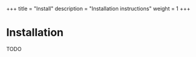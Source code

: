 +++
title = "Install"
description = "Installation instructions"
weight = 1
+++

# Installation

TODO